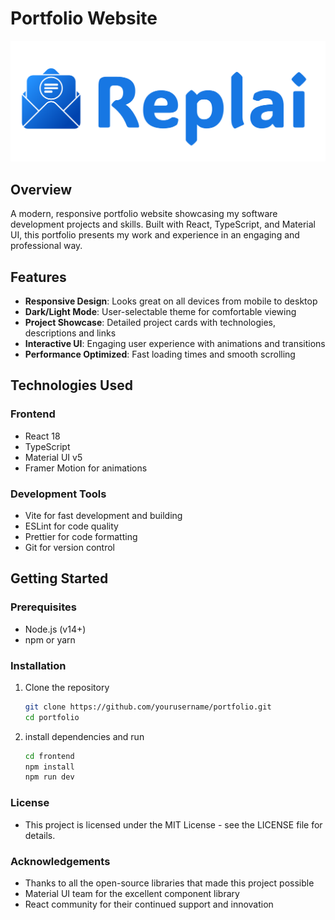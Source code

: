 # Portfolio Website

![Portfolio Banner](frontend/src/assets/logo.png)

## Overview

A modern, responsive portfolio website showcasing my software development projects and skills. Built with React, TypeScript, and Material UI, this portfolio presents my work and experience in an engaging and professional way.

## Features

- **Responsive Design**: Looks great on all devices from mobile to desktop
- **Dark/Light Mode**: User-selectable theme for comfortable viewing
- **Project Showcase**: Detailed project cards with technologies, descriptions and links
- **Interactive UI**: Engaging user experience with animations and transitions
- **Performance Optimized**: Fast loading times and smooth scrolling

## Technologies Used

### Frontend
- React 18
- TypeScript
- Material UI v5
- Framer Motion for animations

### Development Tools
- Vite for fast development and building
- ESLint for code quality
- Prettier for code formatting
- Git for version control

## Getting Started

### Prerequisites

- Node.js (v14+)
- npm or yarn

### Installation

1. Clone the repository
   ```bash
   git clone https://github.com/yourusername/portfolio.git
   cd portfolio
   ```

2. install dependencies and run
    ```bash
    cd frontend
    npm install
    npm run dev
    ```

### License
- This project is licensed under the MIT License - see the LICENSE file for details.

### Acknowledgements

- Thanks to all the open-source libraries that made this project possible
- Material UI team for the excellent component library
- React community for their continued support and innovation
